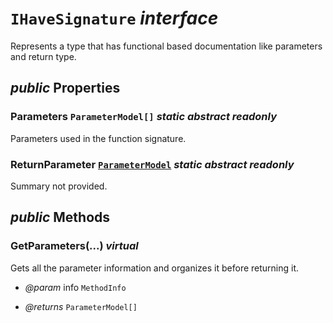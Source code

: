 # <code><span title="Represents a type that has functional based documentation like parameters and return type.">IHaveSignature</span></code> *interface*

Represents a type that has functional based documentation like parameters and return type.

## *public* Properties

### Parameters <code><span title="Represents a type that has functional based documentation like parameters and return type.">ParameterModel[]</span></code> *static* *abstract* *readonly*

Parameters used in the function signature.

### ReturnParameter <code><a href="..\Parameters\ParameterModel.md">ParameterModel</a></code> *static* *abstract* *readonly*

Summary not provided.



## *public* Methods

### GetParameters(...) *virtual*

Gets all the parameter information and organizes it before returning it.

- *@param* info <code><span title="Represents a type that has functional based documentation like parameters and return type.">MethodInfo</span></code>

- *@returns* <code><span title="Represents a type that has functional based documentation like parameters and return type.">ParameterModel[]</span></code>